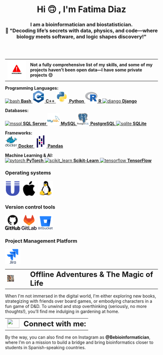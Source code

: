 <h1 align="center">Hi 🙃 , I'm Fatima Diaz</h1>
<h3 align="center">
  I am a bioinformatician and biostatistician.
  <br>
  🧬 "Decoding life’s secrets with data, physics, and code—where biology meets software, and logic shapes discovery!"
</h3>

<br><br>

<table>
  <tr>
    <td>
      <picture>
        <source srcset="https://raw.githubusercontent.com/fatinataly/fatinataly/refs/heads/main/images/disclaimer-dark.jpg" media="(prefers-color-scheme: dark)">
        <img src="https://raw.githubusercontent.com/fatinataly/fatinataly/refs/heads/main/images/disclaimer.jpg" alt="Disclaimer Image" width="150">
      </picture>
    </td>
    <td><strong>Not a fully comprehensive list of my skills, and some of my projects haven’t been open data—I have some private projects 😔</strong></td>
  </tr>
</table>

<p align="left">
  <strong>Programming Languages:</strong><br>
  <a href="https://www.gnu.org/software/bash/" target="_blank">
    <img src="https://www.vectorlogo.zone/logos/gnu_bash/gnu_bash-icon.svg" alt="bash" width="40" height="40"/>
    <strong>Bash</strong>
  </a>
  <a href="https://www.w3schools.com/cpp/" target="_blank">
    <img src="https://raw.githubusercontent.com/devicons/devicon/master/icons/cplusplus/cplusplus-original.svg" alt="cplusplus" width="40" height="40"/>
    <strong>C++</strong>
  </a>
  <a href="https://www.python.org" target="_blank">
    <img src="https://raw.githubusercontent.com/devicons/devicon/master/icons/python/python-original.svg" alt="python" width="40" height="40"/>
    <strong>Python</strong>
  </a>
  <a href="https://www.r-project.org/" target="_blank">
    <img src="https://github.com/devicons/devicon/blob/master/icons/r/r-original.svg" alt="R" width="40" height="40"/>
    <strong>R</strong>
  </a>
  <a href="https://www.djangoproject.com/" target="_blank">
    <img src="https://cdn.worldvectorlogo.com/logos/django.svg" alt="django" width="40" height="40"/>
    <strong>Django</strong>
  </a>
</p>

<p align="left">
  <strong>Databases:</strong><br>
  <a href="https://www.microsoft.com/en-us/sql-server" target="_blank">
    <img src="https://www.svgrepo.com/show/303229/microsoft-sql-server-logo.svg" alt="mssql" width="40" height="40"/>
    <strong>SQL Server</strong>
  </a>
  <a href="https://www.mysql.com/" target="_blank">
    <img src="https://raw.githubusercontent.com/devicons/devicon/master/icons/mysql/mysql-original-wordmark.svg" alt="mysql" width="40" height="40"/>
    <strong>MySQL</strong>
  </a>
  <a href="https://www.postgresql.org" target="_blank">
    <img src="https://raw.githubusercontent.com/devicons/devicon/master/icons/postgresql/postgresql-original-wordmark.svg" alt="postgresql" width="40" height="40"/>
    <strong>PostgreSQL</strong>
  </a>
  <a href="https://www.sqlite.org/" target="_blank">
    <img src="https://www.vectorlogo.zone/logos/sqlite/sqlite-icon.svg" alt="sqlite" width="40" height="40"/>
    <strong>SQLite</strong>
  </a>
</p>

<p align="left">
  <strong>Frameworks:</strong><br>
  <a href="https://www.docker.com/" target="_blank">
    <img src="https://raw.githubusercontent.com/devicons/devicon/master/icons/docker/docker-original-wordmark.svg" alt="docker" width="40" height="40"/>
    <strong>Docker</strong>
  </a>
  <a href="https://pandas.pydata.org/" target="_blank">
    <img src="https://raw.githubusercontent.com/devicons/devicon/2ae2a900d2f041da66e950e4d48052658d850630/icons/pandas/pandas-original.svg" alt="pandas" width="40" height="40"/>
    <strong>Pandas</strong>
  </a>
</p>

<p align="left">
  <strong>Machine Learning & AI:</strong><br>
  <a href="https://pytorch.org/" target="_blank">
    <img src="https://www.vectorlogo.zone/logos/pytorch/pytorch-icon.svg" alt="pytorch" width="40" height="40"/>
    <strong>PyTorch</strong>
  </a>
  <a href="https://scikit-learn.org/" target="_blank">
    <img src="https://upload.wikimedia.org/wikipedia/commons/0/05/Scikit_learn_logo_small.svg" alt="scikit_learn" width="40" height="40"/>
    <strong>Scikit-Learn</strong>
  </a>
  <a href="https://www.tensorflow.org" target="_blank">
    <img src="https://www.vectorlogo.zone/logos/tensorflow/tensorflow-icon.svg" alt="tensorflow" width="40" height="40"/>
    <strong>TensorFlow</strong>
  </a>
</p>

### Operating systems
<img src="https://github.com/devicons/devicon/blob/master/icons/unix/unix-original.svg" height=50 width=50 />
<img src="https://github.com/devicons/devicon/blob/master/icons/apple/apple-original.svg" height=50 width=50 />
<img src="https://raw.githubusercontent.com/devicons/devicon/master/icons/linux/linux-original.svg" height=50 width=50 />

### Version control tools
<img src="https://github.com/devicons/devicon/blob/master/icons/github/github-original-wordmark.svg" height=50 width=50 />
<img src="https://github.com/devicons/devicon/blob/master/icons/gitlab/gitlab-original-wordmark.svg" height=50 width=50 />
<img src="https://github.com/devicons/devicon/blob/master/icons/bitbucket/bitbucket-original-wordmark.svg" height=50 width=50 />

### Project Management Platform
<img src="https://github.com/devicons/devicon/blob/master/icons/jira/jira-original-wordmark.svg" height=50 width=50 />

<table>
  <tr>
    <td style="width: 15%;">
      <picture>
        <source srcset="https://raw.githubusercontent.com/fatinataly/fatinataly/refs/heads/main/images/elantris-dark.webp" media="(prefers-color-scheme: dark)">
        <img src="https://raw.githubusercontent.com/fatinataly/fatinataly/refs/heads/main/images/elantris.webp" width="35%">
      </picture>
    </td>
    <td style="vertical-align: middle;">
      <span style="font-size: 24px; font-weight: bold;">
        Offline Adventures & The Magic of Life
      </span>
    </td>
  </tr>
</table>

<p>
  When I'm not immersed in the digital world, I'm either exploring new books, strategizing with friends over board games, or embodying characters in a fun game of D&D.  
  To unwind and stop overthinking (seriously, no more thoughts!), you’ll find me indulging in gardening at home.
</p>

<table>
  <tr>
    <td style="width: 40px;">
      <img src="https://raw.githubusercontent.com/rahuldkjain/github-profile-readme-generator/master/src/images/icons/Social/instagram.svg" height="30" width="40">
    </td>
    <td style="vertical-align: middle;">
      <span style="font-size: 24px; font-weight: bold;">
        Connect with me:
      </span>
    </td>
  </tr>
</table>

<p>
  By the way, you can also find me on Instagram as <strong>@Bebioinformatician</strong>,  
  where I’m on a mission to build a bridge and bring bioinformatics closer to students in Spanish-speaking countries.
</p>
